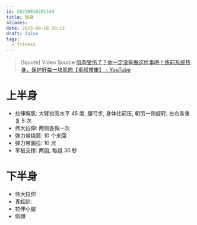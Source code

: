 ```yaml
---
id: 20230918201349
title: 热身
aliases: 
date: 2023-09-18 20:13
draft: false
tags:
  - fitness
---
```

> [!quote] Video Source
> [肌肉受伤了？你一定没有做这件事吧！练前系统热身，保护好每一块肌肉【卓叔增重】 - YouTube](https://www.youtube.com/watch?v=ZfbeCRfBdwg)

# 上半身

- 拉伸胸肌: 大臂抬高水平 45 度, 腿弓步, 身体往前压, 朝另一侧旋转; 左右各重复 5 次
- 伟大拉伸: 两侧各做一次
- 弹力带绕肩: 10 个来回
- 弹力带面拉: 10 次
- 平板支撑: 两组, 每组 30 秒

# 下半身

- 伟大拉伸
- 青蛙趴: 
- 拉伸小腿
- 侧蹲